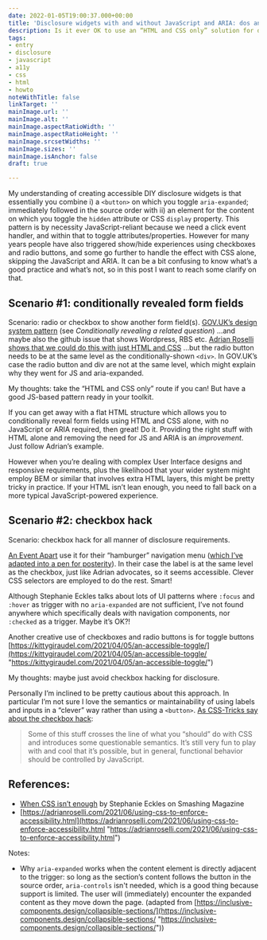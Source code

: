 ```yaml
---
date: 2022-01-05T19:00:37.000+00:00
title: 'Disclosure widgets with and without JavaScript and ARIA: dos and don’ts'
description: Is it ever OK to use an “HTML and CSS only” solution for disclosure widgets?
tags:
- entry
- disclosure
- javascript
- a11y
- css
- html
- howto
noteWithTitle: false
linkTarget: ''
mainImage.url: ''
mainImage.alt: ''
mainImage.aspectRatioWidth: ''
mainImage.aspectRatioHeight: ''
mainImage.srcsetWidths: ''
mainImage.sizes: ''
mainImage.isAnchor: false
draft: true

---
```

My understanding of creating accessible DIY disclosure widgets is that essentially you combine i) a `<button>` on which you toggle `aria-expanded`; immediately followed in the source order with ii) an element for the content on which you toggle the `hidden` attribute or CSS `display` property. This pattern is by necessity JavaScript-reliant because we need a click event handler, and within that to toggle attributes/properties. However for many years people have also triggered show/hide experiences using checkboxes and radio buttons, and some go further to handle the effect with CSS alone, skipping the JavaScript and ARIA. It can be a bit confusing to know what’s a good practice and what’s not, so in this post I want to reach some clarify on that.

## Scenario #1: conditionally revealed form fields

Scenario: radio or checkbox to show another form field(s). [GOV.UK’s design system pattern](https://design-system.service.gov.uk/components/radios/) (see _Conditionally revealing a related question_) …and maybe also the github issue that shows Wordpress, RBS etc. [Adrian Roselli shows that we could do this with just HTML and CSS](https://adrianroselli.com/2021/12/under-engineered-dependency-questions.html) …but the radio button needs to be at the same level as the conditionally-shown `<div>`. In GOV.UK’s case the radio button and div are not at the same level, which might explain why they went for JS and aria-expanded.

My thoughts: take the “HTML and CSS only” route if you can! But have a good JS-based pattern ready in your toolkit.

If you can get away with a flat HTML structure which allows you to  conditionally reveal form fields using HTML and CSS alone, with no JavaScript or ARIA required, then great! Do it. Providing the right stuff with HTML alone and removing the need for JS and ARIA is an _improvement_. Just follow Adrian’s example.

However when you’re dealing with complex User Interface designs and responsive requirements, plus the likelihood that your wider system might employ BEM or similar that involves extra HTML layers, this might be pretty tricky in practice. If your HTML isn’t lean enough, you need to fall back on a more typical JavaScript-powered experience.

## Scenario #2: checkbox hack

Scenario: checkbox hack for all manner of disclosure requirements.

[An Event Apart](https://aneventapart.com/) use it for their “hamburger” navigation menu ([which I’ve adapted into a pen for posterity](https://codepen.io/fuzzylogicx/pen/LYNxZKb)). In their case the label is at the same level as the checkbox, just like Adrian advocates, so it seems accessible. Clever CSS selectors are employed to do the rest. Smart!

Although Stephanie Eckles talks about lots of UI patterns where `:focus` and `:hover` as trigger with no `aria-expanded` are not sufficient, I’ve not found anywhere which specifically deals with navigation components, nor `:checked` as a trigger. Maybe it’s OK?!

Another creative use of checkboxes and radio buttons is for toggle buttons [https://kittygiraudel.com/2021/04/05/an-accessible-toggle/](https://kittygiraudel.com/2021/04/05/an-accessible-toggle/ "https://kittygiraudel.com/2021/04/05/an-accessible-toggle/")

My thoughts: maybe just avoid checkbox hacking for disclosure.

Personally I’m inclined to be pretty cautious about this approach. In particular I’m not sure I love the semantics or maintainability of using labels and inputs in a “clever” way rather than using a `<button>`. [As CSS-Tricks say about the checkbox hack](https://css-tricks.com/the-checkbox-hack/): 

> Some of this stuff crosses the line of what you “should” do with CSS and introduces some questionable semantics. It’s still very fun to play with and cool that it’s possible, but in general, functional behavior should be controlled by JavaScript.

## References:

* [When CSS isn’t enough](https://www.smashingmagazine.com/2021/06/css-javascript-requirements-accessible-components/) by Stephanie Eckles on Smashing Magazine
* [https://adrianroselli.com/2021/06/using-css-to-enforce-accessibility.html](https://adrianroselli.com/2021/06/using-css-to-enforce-accessibility.html "https://adrianroselli.com/2021/06/using-css-to-enforce-accessibility.html")

Notes:

* Why `aria-expanded` works when the content element is directly adjacent to the trigger: so long as the section’s content follows the button in the source order, `aria-controls` isn't needed, which is a good thing because support is limited. The user will (immediately) encounter the expanded content as they move down the page. (adapted from [https://inclusive-components.design/collapsible-sections/](https://inclusive-components.design/collapsible-sections/ "https://inclusive-components.design/collapsible-sections/"))
